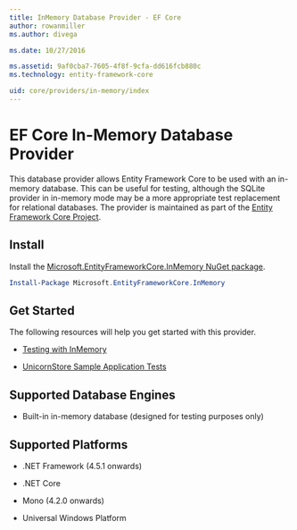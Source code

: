 ```yaml
---
title: InMemory Database Provider - EF Core
author: rowanmiller
ms.author: divega

ms.date: 10/27/2016

ms.assetid: 9af0cba7-7605-4f8f-9cfa-dd616fcb880c
ms.technology: entity-framework-core

uid: core/providers/in-memory/index
---
```

# EF Core In-Memory Database Provider

This database provider allows Entity Framework Core to be used with an in-memory database. This can be useful for testing, although the SQLite provider in in-memory mode may be a more appropriate test replacement for relational databases. The provider is maintained as part of the [Entity Framework Core Project](https://github.com/aspnet/EntityFrameworkCore).

## Install

Install the [Microsoft.EntityFrameworkCore.InMemory NuGet package](https://www.nuget.org/packages/Microsoft.EntityFrameworkCore.InMemory/).

``` powershell
Install-Package Microsoft.EntityFrameworkCore.InMemory
```

## Get Started

The following resources will help you get started with this provider.
* [Testing with InMemory](../../miscellaneous/testing/in-memory.md)

* [UnicornStore Sample Application Tests](https://github.com/rowanmiller/UnicornStore/blob/master/UnicornStore/src/UnicornStore.Tests/Controllers/ShippingControllerTests.cs)

## Supported Database Engines

* Built-in in-memory database (designed for testing purposes only)

## Supported Platforms

* .NET Framework (4.5.1 onwards)

* .NET Core

* Mono (4.2.0 onwards)

* Universal Windows Platform

